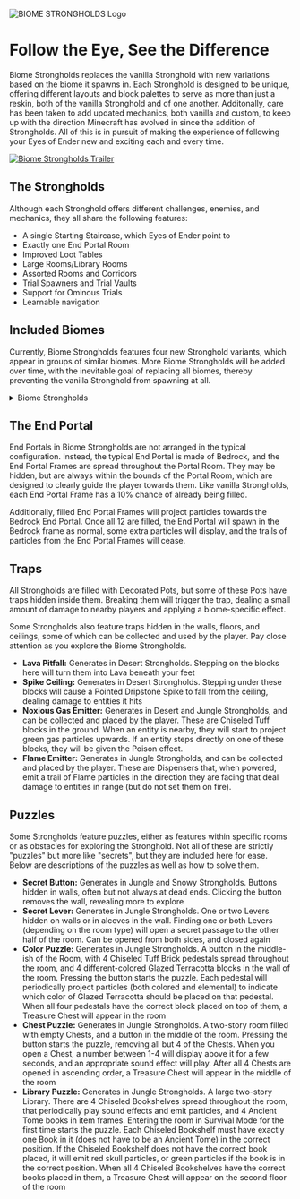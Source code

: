 ![BIOME STRONGHOLDS Logo](https://cdn.modrinth.com/data/Eab9WkP8/images/2fbcc0ba8d383e2d2d2252c8cfb49f1dcbdb524f.png)

# Follow the Eye, See the Difference
Biome Strongholds replaces the vanilla Stronghold with new variations based on the biome it spawns in. Each Stronghold is designed to be unique, offering different layouts and block palettes to serve as more than just a reskin, both of the vanilla Stronghold and of one another. Additonally, care has been taken to add updated mechanics, both vanilla and custom, to keep up with the direction Minecraft has evolved in since the addition of Strongholds. All of this is in pursuit of making the experience of following your Eyes of Ender new and exciting each and every time.

[![Biome Strongholds Trailer](https://img.youtube.com/vi/Taq209RAaV8/0.jpg)](https://www.youtube.com/watch?v=Taq209RAaV8)

## The Strongholds
Although each Stronghold offers different challenges, enemies, and mechanics, they all share the following features:
- A single Starting Staircase, which Eyes of Ender point to
- Exactly one End Portal Room
- Improved Loot Tables
- Large Rooms/Library Rooms
- Assorted Rooms and Corridors
- Trial Spawners and Trial Vaults
- Support for Ominous Trials
- Learnable navigation


## Included Biomes
Currently, Biome Strongholds features four new Stronghold variants, which appear in groups of similar biomes. More Biome Strongholds will be added over time, with the inevitable goal of replacing all biomes, thereby preventing the vanilla Stronghold from spawning at all.

<details>
  <summary>Biome Strongholds</summary>
 
### Desert Stronghold
- Generates in Desert, Badlands, Wooded Badlands, and Eroded Badlands biomes
- Made of Sandstone and Red Sandstone blocks
- Composed of many winding hallways and small rooms, which adjoin to more detailed rooms on the way to the Portal Room
- Trial Spawners spawn the following mobs:
  - Husks
  - Silverfish
  - Skeletons wielding Golden Swords
  - Sandstorm Breezes
    - Drop Golden Nuggets and Sand instead of Breeze Rods
    - Emit sand particles
    - Occasionally emiy extra particles and deal damage in a small radius around them for a few seconds

### Ocean Stronghold
- Generates in all Ocean biomes, including Frozen Ocean biomes
- Made of assorted Prismarine blocks and Sea Lanterns
- Features both flooded and unflooded sections
- Contains frequent chests with Potions of Water Breathing
- Trial Spawners spawn the following mobs:
  - Slimes
    - These are larger-sized Slimes that can deal damage, but have been scaled down to fit
    - Only spawn in unflooded sections
  - Drowned
    - Can spawn with Tridents in certain rooms
  - Guardians
  - Praetors
    - Scaled-up Guardians
    - Have increased health
    - Emit particles
    - Drop solid Prismarine and Sea Lantern blocks
  - Elder Guardians
    - Slightly scaled down
    - Have reduced health
    - Give Blindness instead of Mining Fatigue

### Jungle Stronghold
- Generates in all Jungle biomes, and Stony Peaks
- Made of Mossy Cobblestone, Cobblestone, and Polished Tuff blocks
- Many rooms feature puzzles or hidden buttons/levers
- Many rooms have variants of different sizes
- Trial Spawners spawn the following mobs:
  - Bogged wielding Wooden Swords
  - Skeletons wielding Blindness Tipped Arrows
  - Smoking Creepers
    - Explode periodically in smaller explosions if an enemy is close
    - Do not die when they explode
  - Vexes
    - Slightly scaled up
    - Emit particles to help find them easier

### Snowy Stronghold
- Generates in all Frozen biomes, all Snowy biomes, Groves, Jagged Peaks, Ice Spikes, regular Taigas, and the Deep Dark
- Made of assorted Deepslate, Packed Ice, Nether Quartz, and Polished Andesite floors that are peppered with Packed Ice, Snow Blocks, and Powdered Snow
- Features very large rooms that adjoin to other rooms and hallways on the way to/from the Portal Room, and many secret doors opened by buttons
- The End Portal is in the middle of the Stronghold rather than the end
  - The End Portal Frames are frozen by magical ice. You will need to find Portal Frame Keys throughout the Stronghold to unlock them and fill them with Eyes of Ender
  - Portal Frame Keys can be found in most rooms, but there will only be exactly enough for the number of unfilled End Portal Frames
  - Portal Frame Keys are indestructible and do not despawn if dropped
- Trial Spawners spawn the folloing mobs:
  - Ice Zombies
    - Zombies with Ice on their heads
    - Emit snowflake particles
    - Players hit by these Zombies lose the ability to jump for 10 seconds, indicated by sounds and particles
    - Ice Zombies spawned by Ominous Trial Spawners apply this effect to all nearby players, not just those they hit
  - Strays
  - Mini Phantoms
    - Slightly scaled down Phantoms
    - Have reduced health and damage
    - Emit particles to help find them easier
  - Giant Spiders
    - Scaled-up Spiders
    - Spawn with 5 seconds of Invisibility
    - Have increased health and damage
    - Have Fire Resistance
 
</details>


## The End Portal
End Portals in Biome Strongholds are not arranged in the typical configuration. Instead, the typical End Portal is made of Bedrock, and the End Portal Frames are spread throughout the Portal Room. They may be hidden, but are always within the bounds of the Portal Room, which are designed to clearly guide the player towards them. Like vanilla Strongholds, each End Portal Frame has a 10% chance of already being filled.

Additionally, filled End Portal Frames will project particles towards the Bedrock End Portal. Once all 12 are filled, the End Portal will spawn in the Bedrock frame as normal, some extra particles will display, and the trails of particles from the End Portal Frames will cease.

## Traps
All Strongholds are filled with Decorated Pots, but some of these Pots have traps hidden inside them. Breaking them will trigger the trap, dealing a small amount of damage to nearby players and applying a biome-specific effect.

Some Strongholds also feature traps hidden in the walls, floors, and ceilings, some of which can be collected and used by the player. Pay close attention as you explore the Biome Strongholds.
- **Lava Pitfall:** Generates in Desert Strongholds. Stepping on the blocks here will turn them into Lava beneath your feet
- **Spike Ceiling:** Generates in Desert Strongholds. Stepping under these blocks will cause a Pointed Dripstone Spike to fall from the ceiling, dealing damage to entities it hits
- **Noxious Gas Emitter:** Generates in Desert and Jungle Strongholds, and can be collected and placed by the player. These are Chiseled Tuff blocks in the ground. When an entity is nearby, they will start to project green gas particles upwards. If an entity steps directly on one of these blocks, they will be given the Poison effect.
- **Flame Emitter:** Generates in Jungle Strongholds, and can be collected and placed by the player. These are Dispensers that, when powered, emit a trail of Flame particles in the direction they are facing that deal damage to entities in range (but do not set them on fire). 

## Puzzles
Some Strongholds feature puzzles, either as features within specific rooms or as obstacles for exploring the Stronghold. Not all of these are strictly "puzzles" but more like "secrets", but they are included here for ease. Below are descriptions of the puzzles as well as how to solve them.
- **Secret Button:** Generates in Jungle and Snowy Strongholds. Buttons hidden in walls, often but not always at dead ends. Clicking the button removes the wall, revealing more to explore
- **Secret Lever:** Generates in Jungle Strongholds. One or two Levers hidden on walls or in alcoves in the wall. Finding one or both Levers (depending on the room type) will open a secret passage to the other half of the room. Can be opened from both sides, and closed again
- **Color Puzzle:** Generates in Jungle Strongholds. A button in the middle-ish of the Room, with 4 Chiseled Tuff Brick pedestals spread throughout the room, and 4 different-colored Glazed Terracotta blocks in the wall of the room. Pressing the button starts the puzzle. Each pedestal will periodically project particles (both colored and elemental) to indicate which color of Glazed Terracotta should be placed on that pedestal. When all four pedestals have the correct block placed on top of them, a Treasure Chest will appear in the room
- **Chest Puzzle:** Generates in Jungle Strongholds. A two-story room filled with empty Chests, and a button in the middle of the room. Pressing the button starts the puzzle, removing all but 4 of the Chests. When you open a Chest, a number between 1-4 will display above it for a few seconds, and an appropriate sound effect will play. After all 4 Chests are opened in ascending order, a Treasure Chest will appear in the middle of the room
- **Library Puzzle:** Generates in Jungle Strongholds. A large two-story Library. There are 4 Chiseled Bookshelves spread throughout the room, that periodically play sound effects and emit particles, and 4 Ancient Tome books in item frames. Entering the room in Survival Mode for the first time starts the puzzle. Each Chiseled Bookshelf must have exactly one Book in it (does not have to be an Ancient Tome) in the correct position. If the Chiseled Bookshelf does not have the correct book placed, it will emit red skull particles, or green particles if the book is in the correct position. When all 4 Chiseled Bookshelves have the correct books placed in them, a Treasure Chest will appear on the second floor of the room
